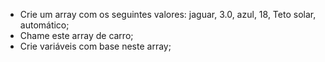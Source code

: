 * Crie um array com os seguintes valores: jaguar, 3.0, azul, 18, Teto solar, automático;
* Chame este array de carro;
* Crie variáveis com base neste array;